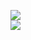 [![](https://img.shields.io/badge/Made%20With-Github%20Spray-lightgrey.svg?style=for-the-badge&logo=github)](https://github.com/Annihil/github-spray#24903)  
[![](https://i.imgur.com/2DrTn0Z.gif)](https://github.com/Annihil/github-spray)